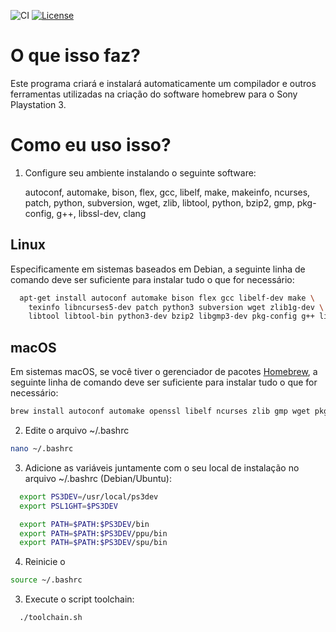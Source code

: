 ![CI](https://github.com/bucanero/ps3toolchain/workflows/CI/badge.svg) [![License](https://img.shields.io/github/license/bucanero/ps3toolchain.svg)](./LICENSE)

   O que isso faz?
  ======================

   Este programa criará e instalará automaticamente um compilador e outros
   ferramentas utilizadas na criação do software homebrew para o Sony Playstation 3.

   Como eu uso isso?
  ==================
 

1) Configure seu ambiente instalando o seguinte software:

   autoconf, automake, bison, flex, gcc, libelf, make, makeinfo,
   ncurses, patch, python, subversion, wget, zlib, libtool, python,
   bzip2, gmp, pkg-config, g++, libssl-dev, clang

## Linux

  Especificamente em sistemas baseados em Debian, a seguinte linha de comando deve
  ser suficiente para instalar tudo o que for necessário:

```bash
  apt-get install autoconf automake bison flex gcc libelf-dev make \
    texinfo libncurses5-dev patch python3 subversion wget zlib1g-dev \
    libtool libtool-bin python3-dev bzip2 libgmp3-dev pkg-config g++ libssl-dev clang
```

## macOS

  Em sistemas macOS, se você tiver o gerenciador de pacotes [Homebrew](http://brew.sh), a seguinte linha de comando deve
  ser suficiente para instalar tudo o que for necessário:

```bash
brew install autoconf automake openssl libelf ncurses zlib gmp wget pkg-config
```
 2) Edite o arquivo ~/.bashrc
 ```bash
nano ~/.bashrc
```

 3) Adicione as variáveis juntamente com o seu local de instalação no arquivo ~/.bashrc (Debian/Ubuntu):

```bash
  export PS3DEV=/usr/local/ps3dev
  export PSL1GHT=$PS3DEV

  export PATH=$PATH:$PS3DEV/bin
  export PATH=$PATH:$PS3DEV/ppu/bin
  export PATH=$PATH:$PS3DEV/spu/bin
```

 4) Reinicie o 

```bash
source ~/.bashrc

```   


  



    


 3) Execute o script toolchain:
```bash
  ./toolchain.sh
```
